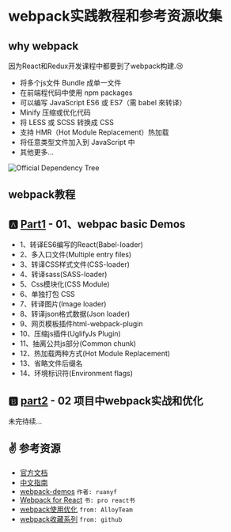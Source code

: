 # webpack实践教程和参考资源收集

## why webpack
因为React和Redux开发课程中都要到了webpack构建.:cry:
* 将多个js文件 Bundle 成单一文件
* 在前端程代码中使用 npm packages
* 可以编写 JavaScript ES6 或 ES7（需 babel 來转译）
* Minify 压缩或优化代码
* 将 LESS 或 SCSS 转换成 CSS
* 支持 HMR（Hot Module Replacement）热加载
* 将任意类型文件加入到 JavaScript 中
* 其他更多...

![Official Dependency Tree](http://i.imgur.com/YU4xBPQ.png)

## webpack教程

## :a: [Part1](./01basicDemos) - 01、webpac basic Demos
* 1、转译ES6编写的React(Babel-loader)
* 2、多入口文件(Multiple entry files)
* 3、转译CSS样式文件(CSS-loader)
* 4、转译sass(SASS-loader)
* 5、Css模块化(CSS Module)
* 6、单独打包 CSS
* 7、转译图片(Image loader)
* 8、转译json格式数据(Json loader)
* 9、网页模板插件html-webpack-plugin
* 10、压缩js插件(UglifyJs Plugin)
* 11、抽离公共js部分(Common chunk)
* 12、热加载两种方式(Hot Module Replacement)
* 13、省略文件后缀名
* 14、环境标识符(Environment flags)

## :b: [part2](./) - 02 项目中webpack实战和优化
未完待续...

## :v: 参考资源
* [官方文档](http://webpack.github.io/docs/)
* [中文指南](http://zhaoda.net/webpack-handbook/index.html)
* [webpack-demos](https://github.com/ruanyf/webpack-demos) `作者: ruanyf`
* [Webpack for React](http://www.pro-react.com/materials/appendixA/) `书: pro react书`
* [webpack使用优化](http://www.alloyteam.com/2016/01/webpack-use-optimization/) `from: AlloyTeam`
* [webpack收藏系列](https://github.com/kraaas/webpack-tutorial-collection) `from: github`
